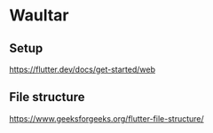 # Waultar

## Setup

https://flutter.dev/docs/get-started/web

## File structure

https://www.geeksforgeeks.org/flutter-file-structure/